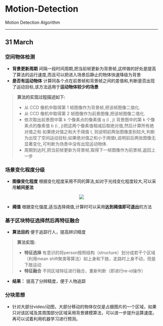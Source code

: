 # Motion-Detection<br>
Motion Detection Algorithm
***
## 31 March
### 空间物体检测
- **背景更新周期** 间隔一段时间周期,把当前帧更新为背景帧,这样做的好处是提高了算法的运行速度,而且可以把进入场景后静止的物体快速降级为背景
- **是否有运动物体** 计算同各个点在前景帧和背景帧之间的差值和,判断是否出现了运动目标,该方法适用于**运动物体较少的场景**<br>
> **算法的实现过程描述如下:**
> -  从 CCD 像机中取得第 1 帧图像作为背景帧,把该帧图像二值化.
> -  从 CCD 像机中取得第 2 帧图像作为前景图像,把该帧图像二值化.
> -  依次取出前景图中第 k 个像素点的像素值 q (i , j) 背景图中的第 k 个像素点的像素值 b (i , j)把这两个像素值相减后取绝对值,然后计算所有绝对值之和 如果绝对值之和大于阈值 t, 则说明前两张图像差别较大,判断为出现了空间运动目标;如果绝对值之和小于阈值t,说明前后两张图像无显著变化,可判断为场景中没有出现运动物体.
> -  周期到达时,把当前帧更新为背景帧,取得下一帧图像作为前景帧,返回上一步
### 场景变化程度分级
- **图像变化程度**  根据变化程度采用不同的算法,如对于光线变化程度较大,可以采用**帧间差法**

<div align=center><img src="http://latex.codecogs.com/gif.latex?\sum_{i}\sum_{j}{|f_{current}(x,y)-f_{previous}(x,y)|}"> </img></div>

- **阈值** 根据变化强度,适当选择阈值,计算时可以采用**达到阈值即可退出**的方法
### 基于区块特征选择然后再特征融合
- **算法目的** 便于追踪行人，提高辨识精度
> **算法实现:**
> - **特征选择** 有意识的将person按照结构（structure）划分成若干个区域（利用mean shift聚类等算法）如上身和下肢，走路时上身不动，但是下肢运动
> - **特征融合** 不同区域特征进行融合，重新判断（即进行re-id操作）
- **结果：** 提高了分辨精度，便于人物追踪
### 分块思想
- 针对大部分video/动图，大部分移动的物体仅仅是占据图片的一个区域，如果只对该区域及其周围部分区域采用背景建模算法，可以进一步提升运算速度。再可以试着利用机器学习进行预测。
